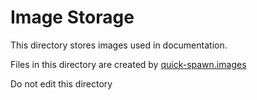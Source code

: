# Image Storage

This directory stores images used in documentation.

Files in this directory are created by [quick-spawn.images](https://ksxatompacakges/quick-spawn.images)

Do not edit this directory
